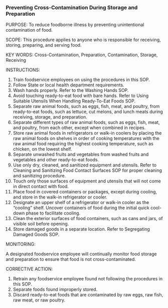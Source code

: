 ### Preventing Cross-Contamination During Storage and Preparation

PURPOSE: To reduce foodborne illness by preventing unintentional contamination of
food.

SCOPE: This procedure applies to anyone who is responsible for receiving, storing,
preparing, and serving food.

KEY WORDS: Cross-Contamination, Preparation, Contamination, Storage, Receiving

INSTRUCTIONS:

1. Train foodservice employees on using the procedures in this SOP.
2. Follow State or local health department requirements.
3. Wash hands properly. Refer to the Washing Hands SOP.
4. Avoid touching ready-to-eat food with bare hands. Refer to Using Suitable Utensils When Handling Ready-To-Eat Foods SOP.
5. Separate raw animal foods, such as eggs, fish, meat, and poultry, from ready-to-eat foods, such as lettuce, cut melons, and lunch meats during receiving, storage, and preparation.
6. Separate different types of raw animal foods, such as eggs, fish, meat, and poultry, from each other, except when combined in recipes.
7. Store raw animal foods in refrigerators or walk-in coolers by placing the raw animal foods on shelves in order of cooking temperatures with the raw animal food requiring the highest cooking temperature, such as chicken, on the lowest shelf.
8. Separate unwashed fruits and vegetables from washed fruits and vegetables and other ready-to-eat foods.
9. Use only dry, cleaned, and sanitized equipment and utensils. Refer to Cleaning and Sanitizing Food Contact Surfaces SOP for proper cleaning and sanitizing procedure.
10. Touch only those surfaces of equipment and utensils that will not come in direct contact with food.
11. Place food in covered containers or packages, except during cooling, and store in the walk-in refrigerator or cooler.
12. Designate an upper shelf of a refrigerator or walk-in cooler as the “cooling” shelf. Uncover containers of food during the initial quick cool-down phase to facilitate cooling.
13. Clean the exterior surfaces of food containers, such as cans and jars, of visible soil before opening.
14. Store damaged goods in a separate location. Refer to Segregating Damaged Goods SOP.

MONITORING:

A designated foodservice employee will continually monitor food storage and preparation
to ensure that food is not cross-contaminated.

CORRECTIVE ACTION:

1. Retrain any foodservice employee found not following the procedures in this SOP.
2. Separate foods found improperly stored.
3. Discard ready-to-eat foods that are contaminated by raw eggs, raw fish, raw meat, or raw poultry.
